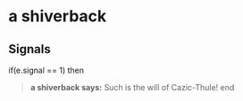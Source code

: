 # a shiverback
## Signals

if(e.signal == 1) then


>**a shiverback says:** Such is the will of Cazic-Thule!
end
